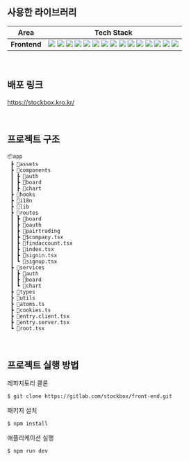 ## 사용한 라이브러리

<div align =center>

|     Area     |                                                                                                                                                                                                                                                                                                                                                                                                                                                                                                                                                                                                                                                                                                                                                                                                                       Tech Stack                                                                                                                                                                                                                                                                                                                                                                                                                                                                                                                                                                                                                                                                                                                                                                                                                        |
| :----------: | :-----------------------------------------------------------------------------------------------------------------------------------------------------------------------------------------------------------------------------------------------------------------------------------------------------------------------------------------------------------------------------------------------------------------------------------------------------------------------------------------------------------------------------------------------------------------------------------------------------------------------------------------------------------------------------------------------------------------------------------------------------------------------------------------------------------------------------------------------------------------------------------------------------------------------------------------------------------------------------------------------------------------------------------------------------------------------------------------------------------------------------------------------------------------------------------------------------------------------------------------------------------------------------------------------------------------------------------------------------------------------------------------------------------------------------------------------------------------------------------------------------------------------------------------------------------------------------------------------------------------------------------------------------: |
| **Frontend** | <img src="https://img.shields.io/badge/TypeScript-3178C6.svg?style=for-the-badge&logo=TypeScript&logoColor=black"> <img src="https://img.shields.io/badge/react-61DAFB?style=for-the-badge&logo=react&logoColor=black"> <img src="https://img.shields.io/badge/Remix-000000.svg?&style=for-the-badge&logo=remix&logoColor=white"> <img src="https://img.shields.io/badge/Lodash-3492FF.svg?&style=for-the-badge&logo=Lodash&logoColor=white"> <img src="https://img.shields.io/badge/Express-000000.svg?&style=for-the-badge&logo=Express&logoColor=white"> <img src="https://img.shields.io/badge/Axios-5A29E4.svg?&style=for-the-badge&logo=axios&logoColor=white"> <img src="https://img.shields.io/badge/Nginx-009639?&style=for-the-badge&logo=Nginx&logoColor=white"> <img src="https://img.shields.io/badge/Recoil-4776DE?&style=for-the-badge&logo=Recoil&logoColor=white"> <img src="https://img.shields.io/badge/i18next-26A69A?&style=for-the-badge&logo=i18next&logoColor=white"> <img src="https://img.shields.io/badge/ApexChart-387DE8?&style=for-the-badge&logo=apexchart&logoColor=white"> <img src="https://img.shields.io/badge/Storybook-FF4785?&style=for-the-badge&logo=storybook&logoColor=white"> <img src="https://img.shields.io/badge/MUI-007FFF?&style=for-the-badge&logo=MUI&logoColor=white"> <img src="https://img.shields.io/badge/ESLINT-4B32C3?&style=for-the-badge&logo=ESLint&logoColor=white"> <img src="https://img.shields.io/badge/PRETTIER-F7B93E?&style=for-the-badge&logo=Prettier&logoColor=white"> <img src="https://img.shields.io/badge/Docker-2496ED?&style=for-the-badge&logo=Docker&logoColor=white"> |

</div>

<br/>

## 배포 링크

https://stockbox.kro.kr/

<br/>

## 프로젝트 구조

```
📦app
 ┣ 📂assets
 ┣ 📂components
 ┃ ┣ 📂auth
 ┃ ┣ 📂board
 ┃ ┣ 📂chart
 ┣ 📂hooks
 ┣ 📂i18n
 ┣ 📂lib
 ┣ 📂routes
 ┃ ┣ 📂board
 ┃ ┣ 📂oauth
 ┃ ┣ 📂pairtrading
 ┃ ┣ 📜$company.tsx
 ┃ ┣ 📜findaccount.tsx
 ┃ ┣ 📜index.tsx
 ┃ ┣ 📜signin.tsx
 ┃ ┗ 📜signup.tsx
 ┣ 📂services
 ┃ ┣ 📂auth
 ┃ ┣ 📂board
 ┃ ┗ 📂chart
 ┣ 📂types
 ┣ 📂utils
 ┣ 📜atoms.ts
 ┣ 📜cookies.ts
 ┣ 📜entry.client.tsx
 ┣ 📜entry.server.tsx
 ┗ 📜root.tsx
```

<br/>

## 프로젝트 실행 방법

레파지토리 클론

```bash
$ git clone https://gitlab.com/stockbox/front-end.git
```

패키지 설치

```bash
$ npm install
```

애플리케이션 실행

```bash
$ npm run dev
```

<br/>
